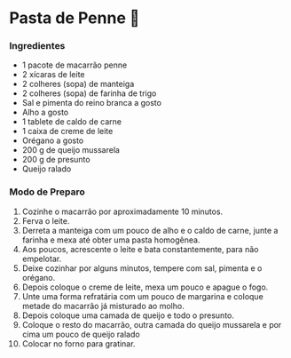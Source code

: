 # Pasta de Penne :tomato:

### Ingredientes

- 1 pacote de macarrão penne
- 2 xícaras de leite
- 2 colheres (sopa) de manteiga
- 2 colheres (sopa) de farinha de trigo
- Sal e pimenta do reino branca a gosto
- Alho a gosto
- 1 tablete de caldo de carne
- 1 caixa de creme de leite
- Orégano a gosto
- 200 g de queijo mussarela
- 200 g de presunto
- Queijo ralado

### Modo de Preparo

1. Cozinhe o macarrão por aproximadamente 10 minutos.
2. Ferva o leite.
3. Derreta a manteiga com um pouco de alho e o caldo de carne, junte a farinha e mexa até obter uma pasta homogênea.
4. Aos poucos, acrescente o leite e bata constantemente, para não empelotar.
5. Deixe cozinhar por alguns minutos, tempere com sal, pimenta e o orégano.
6. Depois coloque o creme de leite, mexa um pouco e apague o fogo.
7. Unte uma forma refratária com um pouco de margarina e coloque metade do macarrão já misturado ao molho.
8. Depois coloque uma camada de queijo e todo o presunto.
9. Coloque o resto do macarrão, outra camada do queijo mussarela e por cima um pouco de queijo ralado
10. Colocar no forno para gratinar.